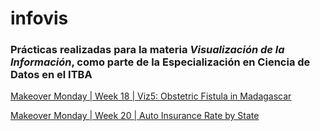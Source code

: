 # infovis

### Prácticas realizadas para la materia *Visualización de la Información*, como parte de la Especialización en Ciencia de Datos en el ITBA

[Makeover Monday | Week 18 | Viz5: Obstetric Fistula in Madagascar](https://altromondo.github.io/infovis/tableau_1er_ejercicio.html)


[Makeover Monday | Week 20 | Auto Insurance Rate by State](https://bl.ocks.org/altromondo/acbad0d5187be144b0266672eaa91a79)



